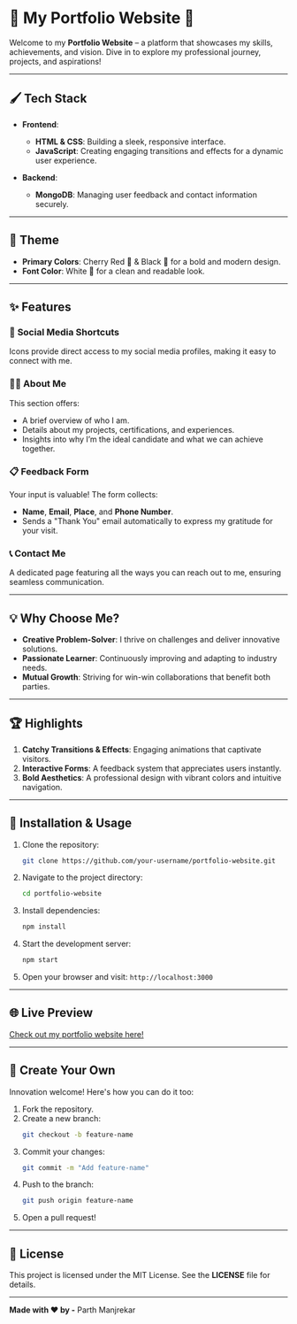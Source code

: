 # 🌟 My Portfolio Website 🌟

Welcome to my **Portfolio Website** – a platform that showcases my skills, achievements, and vision. Dive in to explore my professional journey, projects, and aspirations!

---

## 🖌️ **Tech Stack**

- **Frontend**:

  - **HTML & CSS**: Building a sleek, responsive interface.
  - **JavaScript**: Creating engaging transitions and effects for a dynamic user experience.

- **Backend**:

  - **MongoDB**: Managing user feedback and contact information securely.

---

## 🎨 **Theme**

- **Primary Colors**: Cherry Red 🍒 & Black 🖤 for a bold and modern design.
- **Font Color**: White 🤍 for a clean and readable look.

---

## ✨ **Features**

### 🔗 **Social Media Shortcuts**

Icons provide direct access to my social media profiles, making it easy to connect with me.

### 👨‍💻 **About Me**

This section offers:

- A brief overview of who I am.
- Details about my projects, certifications, and experiences.
- Insights into why I’m the ideal candidate and what we can achieve together.

### 📋 **Feedback Form**

Your input is valuable! The form collects:

- **Name**, **Email**, **Place**, and **Phone Number**.
- Sends a "Thank You" email automatically to express my gratitude for your visit.

### 📞 **Contact Me**

A dedicated page featuring all the ways you can reach out to me, ensuring seamless communication.

---

## 💡 **Why Choose Me?**

- **Creative Problem-Solver**: I thrive on challenges and deliver innovative solutions.
- **Passionate Learner**: Continuously improving and adapting to industry needs.
- **Mutual Growth**: Striving for win-win collaborations that benefit both parties.

---
## 🏆 **Highlights**

1. **Catchy Transitions & Effects**: Engaging animations that captivate visitors.
2. **Interactive Forms**: A feedback system that appreciates users instantly.
3. **Bold Aesthetics**: A professional design with vibrant colors and intuitive navigation.

--- 

## 🔧 **Installation & Usage**

1. Clone the repository:
   ```bash
   git clone https://github.com/your-username/portfolio-website.git
   ```
2. Navigate to the project directory:
   ```bash
   cd portfolio-website
   ```
3. Install dependencies:
   ```bash
   npm install
   ```
4. Start the development server:
   ```bash
   npm start
   ```
5. Open your browser and visit: `http://localhost:3000`

---

## 🌐 **Live Preview**

[Check out my portfolio website here!](#)

---

## 🙌 **Create Your Own**

 Innovation welcome! Here's how you can do it too:

1. Fork the repository.
2. Create a new branch:
   ```bash
   git checkout -b feature-name
   ```
3. Commit your changes:
   ```bash
   git commit -m "Add feature-name"
   ```
4. Push to the branch:
   ```bash
   git push origin feature-name
   ```
5. Open a pull request!

---

## 📄 **License**

This project is licensed under the MIT License. See the **LICENSE** file for details.

---

**Made with ❤️ by -**  Parth Manjrekar
